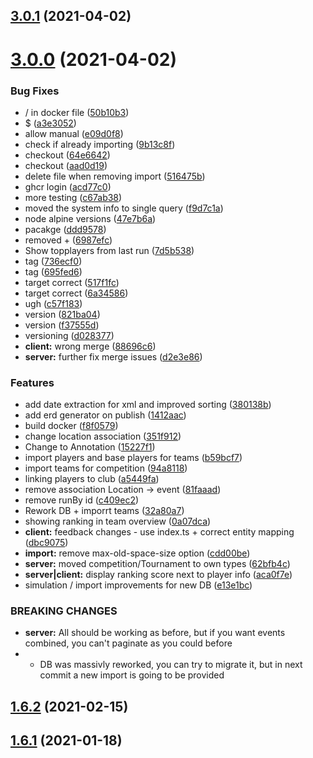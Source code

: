 ## [3.0.1](https://github.com/Badminton-Apps/core/compare/v3.0.0...v3.0.1) (2021-04-02)



# [3.0.0](https://github.com/Badminton-Apps/core/compare/v2.0.0...v3.0.0) (2021-04-02)


### Bug Fixes

* / in docker file ([50b10b3](https://github.com/Badminton-Apps/core/commit/50b10b3d144f82e05ce5f5eb70a76b5aeba05055))
* $ ([a3e3052](https://github.com/Badminton-Apps/core/commit/a3e3052b606ed909dbcb0fc836d23cbeb8367857))
* allow manual ([e09d0f8](https://github.com/Badminton-Apps/core/commit/e09d0f8b0aa1f9c1eb9a1261eb2ea6529fe725b2))
* check if already importing ([9b13c8f](https://github.com/Badminton-Apps/core/commit/9b13c8f5be510372624f20bcdd41219727ad3182))
* checkout ([64e6642](https://github.com/Badminton-Apps/core/commit/64e6642c8a4fb0397fe182109a1d351ce36b2357))
* checkout ([aad0d19](https://github.com/Badminton-Apps/core/commit/aad0d199c642ba473e00105920943a7800db6d3f))
* delete file when removing import ([516475b](https://github.com/Badminton-Apps/core/commit/516475b8bc42b75cf6d86949c180b3130bccccac))
* ghcr login ([acd77c0](https://github.com/Badminton-Apps/core/commit/acd77c0679d89e09494e0c0594bbe16dab4f02e7))
* more testing ([c67ab38](https://github.com/Badminton-Apps/core/commit/c67ab38be3b9a67127b836ec8cfe15d9dce357e6))
* moved the system info to single query ([f9d7c1a](https://github.com/Badminton-Apps/core/commit/f9d7c1a6ab861abd3615abfd21123948b87d1e9f))
* node alpine versions ([47e7b6a](https://github.com/Badminton-Apps/core/commit/47e7b6a11564a985a5effd321de3ddbc59fa1b1f))
* pacakge ([ddd9578](https://github.com/Badminton-Apps/core/commit/ddd9578cc0810822f94e456d4e59f0f32e897c8f))
* removed + ([6987efc](https://github.com/Badminton-Apps/core/commit/6987efccd2a0e2771b443f81b945b8a9f3683ec9))
* Show topplayers from last run ([7d5b538](https://github.com/Badminton-Apps/core/commit/7d5b53896adfac4b713a0e358adb64e8a660f12c))
* tag ([736ecf0](https://github.com/Badminton-Apps/core/commit/736ecf0c627f8f158a247598226d1dd965b10482))
* tag ([695fed6](https://github.com/Badminton-Apps/core/commit/695fed66e777f15b665409e8c86bcb7e60524726))
* target correct ([517f1fc](https://github.com/Badminton-Apps/core/commit/517f1fc45ef29dea53abe490fdd8b2e55c1e9e35))
* target correct ([6a34586](https://github.com/Badminton-Apps/core/commit/6a34586ca5f982b57b1535a190f40f21558e6042))
* ugh ([c57f183](https://github.com/Badminton-Apps/core/commit/c57f183030c8726620b13d7bb32d34c73b85fd48))
* version ([821ba04](https://github.com/Badminton-Apps/core/commit/821ba04053aada0452ca16e5edd0fbb9795fad97))
* version ([f37555d](https://github.com/Badminton-Apps/core/commit/f37555d7c5ebc7eb09aa5eb31cf20b1ef08f2c6e))
* versioning ([d028377](https://github.com/Badminton-Apps/core/commit/d0283777d17a56f3e214e2184f9686722db497ad))
* **client:** wrong merge ([88696c6](https://github.com/Badminton-Apps/core/commit/88696c665dcd473ee3f021d993fb2f4eadd17357))
* **server:** further fix merge issues ([d2e3e86](https://github.com/Badminton-Apps/core/commit/d2e3e862e4971a0297f575656550855e3e723f95))


### Features

* add date extraction for xml and improved sorting ([380138b](https://github.com/Badminton-Apps/core/commit/380138b4492034993e7a97ce233777ebde819f6d))
* add erd generator on publish ([1412aac](https://github.com/Badminton-Apps/core/commit/1412aac64407caf3fc1a04c54fdb39d0c424cf82))
* build docker ([f8f0579](https://github.com/Badminton-Apps/core/commit/f8f0579ef45cfeaee1504871f176a7d7efc1c849))
* change location association ([351f912](https://github.com/Badminton-Apps/core/commit/351f91267023561f8559dc02a89cec5a8701a723))
* Change to Annotation ([15227f1](https://github.com/Badminton-Apps/core/commit/15227f1dd50ed8242a891d88d40bfdd28e8ace96))
* import players  and base players for teams ([b59bcf7](https://github.com/Badminton-Apps/core/commit/b59bcf772a56b76d80214abfe4963c37b992717d))
* import teams for competition ([94a8118](https://github.com/Badminton-Apps/core/commit/94a81184aa1aa0546b3a8ff5615f2d3124704dbe))
* linking players to club ([a5449fa](https://github.com/Badminton-Apps/core/commit/a5449fabd1410c0c91f675b3ef5a281c3ead7114))
* remove association Location -> event ([81faaad](https://github.com/Badminton-Apps/core/commit/81faaadd8da3539ff3d8c6e1606a6cb9949950fa))
* remove runBy id ([c409ec2](https://github.com/Badminton-Apps/core/commit/c409ec2f7382ce3f26871ca21829a104d99f7941))
* Rework DB + imporrt teams ([32a80a7](https://github.com/Badminton-Apps/core/commit/32a80a750bc4dd5f13b824dff715efd7796c615e))
* showing ranking in team overview ([0a07dca](https://github.com/Badminton-Apps/core/commit/0a07dca154b133a26ef2a0c9bbd8bb767ac938dd))
* **client:** feedback changes - use index.ts + correct entity mapping ([dbc9075](https://github.com/Badminton-Apps/core/commit/dbc90755be63474a40470493631e31490174f1b9))
* **import:** remove max-old-space-size option ([cdd00be](https://github.com/Badminton-Apps/core/commit/cdd00be9ed6b5bd571c56b4f11f9df7a650a5218))
* **server:** moved competition/Tournament to own types ([62bfb4c](https://github.com/Badminton-Apps/core/commit/62bfb4c0e63359fb71bcfe80efd20ca9300c397c))
* **server|client:** display ranking score next to player info ([aca0f7e](https://github.com/Badminton-Apps/core/commit/aca0f7e58d9cefc313bdae47de855b40c961127b))
* simulation / import improvements for new DB ([e13e1bc](https://github.com/Badminton-Apps/core/commit/e13e1bcbd9fedc90a0ebe3a849862bd49ae28367))


### BREAKING CHANGES

* **server:** All should be working as before, but if you want events combined, you can't paginate as you could before
* - DB was massivly reworked, you can try to migrate it, but in next commit a new import is going to be provided



## [1.6.2](https://github.com/Badminton-Apps/core/compare/v1.6.1...v1.6.2) (2021-02-15)



## [1.6.1](https://github.com/Badminton-Apps/core/compare/v1.6.0...v1.6.1) (2021-01-18)



